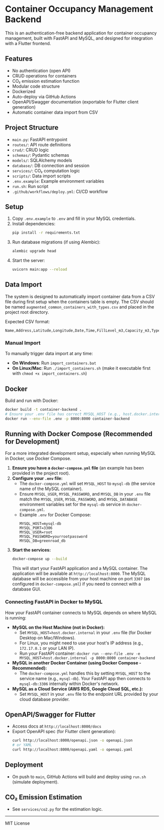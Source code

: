# Container Occupancy Management Backend

This is an authentication-free backend application for container occupancy management, built with FastAPI and MySQL, and designed for integration with a Flutter frontend.

## Features
- No authentication (open API)
- CRUD operations for containers
- CO₂ emission estimation function
- Modular code structure
- Dockerized
- Auto-deploy via GitHub Actions
- OpenAPI/Swagger documentation (exportable for Flutter client generation)
- Automatic container data import from CSV

## Project Structure
- `main.py`: FastAPI entrypoint
- `routes/`: API route definitions
- `crud/`: CRUD logic
- `schemas/`: Pydantic schemas
- `models/`: SQLAlchemy models
- `database/`: DB connection and session
- `services/`: CO₂ computation logic
- `scripts/`: Data import scripts
- `.env.example`: Example environment variables
- `run.sh`: Run script
- `.github/workflows/deploy.yml`: CI/CD workflow

## Setup
1. Copy `.env.example` to `.env` and fill in your MySQL credentials.
2. Install dependencies:
   ```bash
   pip install -r requirements.txt
   ```
3. Run database migrations (if using Alembic):
   ```bash
   alembic upgrade head
   ```
4. Start the server:
   ```bash
   uvicorn main:app --reload
   ```

## Data Import

The system is designed to automatically import container data from a CSV file during first setup when the containers table is empty. The CSV should be named `augmented_common_containers_with_types.csv` and placed in the project root directory.

Expected CSV format:
```
Name,Address,Latitude,Longitude,Date,Time,FillLevel_m3,Capacity_m3,Type
```

### Manual Import

To manually trigger data import at any time:

- **On Windows**: Run `import_containers.bat`
- **On Linux/Mac**: Run `./import_containers.sh` (make it executable first with `chmod +x import_containers.sh`)

## Docker
Build and run with Docker:
```bash
docker build -t container-backend .
# Ensure your .env file has correct MYSQL_HOST (e.g., host.docker.internal if MySQL runs on host)
docker run --env-file .env -p 8000:8000 container-backend
```

## Running with Docker Compose (Recommended for Development)

For a more integrated development setup, especially when running MySQL in Docker, use Docker Compose.

1.  **Ensure you have a `docker-compose.yml` file** (an example has been provided in the project root).
2.  **Configure your `.env` file:**
    *   The `docker-compose.yml` will set `MYSQL_HOST` to `mysql-db` (the service name of the MySQL container).
    *   Ensure `MYSQL_USER`, `MYSQL_PASSWORD`, and `MYSQL_DB` in your `.env` file match the `MYSQL_USER`, `MYSQL_PASSWORD`, and `MYSQL_DATABASE` environment variables set for the `mysql-db` service in `docker-compose.yml`.
    *   Example `.env` for Docker Compose:
        ```env
        MYSQL_HOST=mysql-db
        MYSQL_PORT=3306
        MYSQL_USER=root
        MYSQL_PASSWORD=yourrootpassword
        MYSQL_DB=greenroad_db
        ```
3.  **Start the services:**
    ```bash
    docker-compose up --build
    ```
    This will start your FastAPI application and a MySQL container. The application will be available at `http://localhost:8000`.
    The MySQL database will be accessible from your host machine on port `3307` (as configured in `docker-compose.yml`) if you need to connect with a database GUI.

### Connecting FastAPI in Docker to MySQL

How your FastAPI container connects to MySQL depends on where MySQL is running:

*   **MySQL on the Host Machine (not in Docker):**
    *   Set `MYSQL_HOST=host.docker.internal` in your `.env` file (for Docker Desktop on Mac/Windows).
    *   For Linux, you might need to use your host's IP address (e.g., `172.17.0.1` or your LAN IP).
    *   Run your FastAPI container: `docker run --env-file .env -e MYSQL_HOST=host.docker.internal -p 8000:8000 container-backend`
*   **MySQL in another Docker Container (using Docker Compose - Recommended):**
    *   The `docker-compose.yml` handles this by setting `MYSQL_HOST` to the service name (e.g., `mysql-db`). Your FastAPI app then connects to `mysql-db:3306` internally within Docker's network.
*   **MySQL as a Cloud Service (AWS RDS, Google Cloud SQL, etc.):**
    *   Set `MYSQL_HOST` in your `.env` file to the endpoint URL provided by your cloud database provider.

## OpenAPI/Swagger for Flutter
- Access docs at `http://localhost:8000/docs`
- Export OpenAPI spec (for Flutter client generation):
  ```bash
  curl http://localhost:8000/openapi.json -o openapi.json
  # or YAML
  curl http://localhost:8000/openapi.yaml -o openapi.yaml
  ```

## Deployment
- On push to `main`, GitHub Actions will build and deploy using `run.sh` (simulate deployment).

## CO₂ Emission Estimation
- See `services/co2.py` for the estimation logic.

---
MIT License 